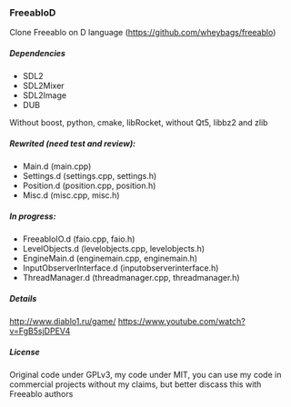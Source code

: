 ### FreeabloD
Clone Freeablo on D language (https://github.com/wheybags/freeablo)

##### Dependencies
- SDL2
- SDL2Mixer
- SDL2Image
- DUB

Without boost, python, cmake, libRocket, without Qt5, libbz2 and zlib

##### Rewrited (need test and review):
- Main.d (main.cpp)
- Settings.d (settings.cpp, settings.h)
- Position.d (position.cpp, position.h)
- Misc.d (misc.cpp, misc.h)

##### In progress:
- FreeabloIO.d (faio.cpp, faio.h)
- LevelObjects.d (levelobjects.cpp, levelobjects.h)
- EngineMain.d (enginemain.cpp, enginemain.h)
- InputObserverInterface.d (inputobserverinterface.h)
- ThreadManager.d (threadmanager.cpp, threadmanager.h)

##### Details
http://www.diablo1.ru/game/
https://www.youtube.com/watch?v=FgB5sjDPEV4

##### License
Original code under GPLv3, my code under MIT, you can use my code in commercial projects without my claims, but better discass this with Freeablo authors
